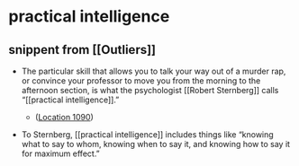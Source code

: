 # practical intelligence

## snippent from [[Outliers]]

- The particular skill that allows you to talk your way out of a murder rap, or convince your professor to move you from the morning to the afternoon section, is what the psychologist [[Robert Sternberg]] calls “[[practical intelligence]].” 
    - ([Location 1090](https://readwise.io/to_kindle?action=open&asin=B001ANYDAO&location=1090))

- To Sternberg, [[practical intelligence]] includes things like “knowing what to say to whom, knowing when to say it, and knowing how to say it for maximum effect.” 